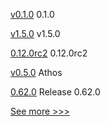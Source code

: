 
[v0.1.0](https://github.com/hyperledger/besu-errorprone-checks/releases/tag/v0.1.0) 0.1.0

[v1.5.0](https://github.com/hyperledger/fabric-gateway/releases/tag/v1.5.0) v1.5.0

[0.12.0rc2](https://github.com/hyperledger/aries-cloudagent-python/releases/tag/0.12.0rc2) 0.12.0rc2

[v0.5.0](https://github.com/hyperledger-labs/perun-eth-backend/releases/tag/v0.5.0) Athos

[0.62.0](https://github.com/hyperledger/aries-vcx/releases/tag/0.62.0) Release 0.62.0


[See more >>>](https://start-here.hyperledger.org/releases)
